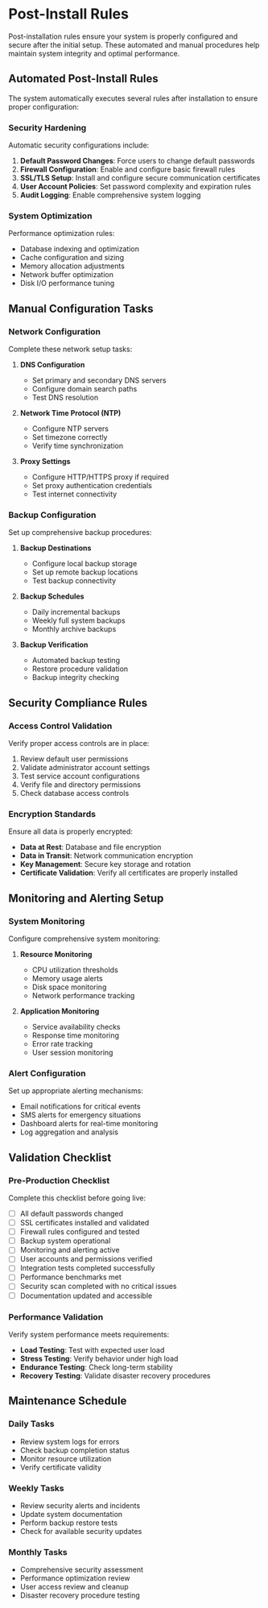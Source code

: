 # Post-Install Rules

Post-installation rules ensure your system is properly configured and secure after the initial setup. These automated and manual procedures help maintain system integrity and optimal performance.

## Automated Post-Install Rules

The system automatically executes several rules after installation to ensure proper configuration:

### Security Hardening

Automatic security configurations include:

1. **Default Password Changes**: Force users to change default passwords
2. **Firewall Configuration**: Enable and configure basic firewall rules
3. **SSL/TLS Setup**: Install and configure secure communication certificates
4. **User Account Policies**: Set password complexity and expiration rules
5. **Audit Logging**: Enable comprehensive system logging

### System Optimization

Performance optimization rules:

- Database indexing and optimization
- Cache configuration and sizing
- Memory allocation adjustments
- Network buffer optimization
- Disk I/O performance tuning

## Manual Configuration Tasks

### Network Configuration

Complete these network setup tasks:

1. **DNS Configuration**
   - Set primary and secondary DNS servers
   - Configure domain search paths
   - Test DNS resolution

2. **Network Time Protocol (NTP)**
   - Configure NTP servers
   - Set timezone correctly
   - Verify time synchronization

3. **Proxy Settings**
   - Configure HTTP/HTTPS proxy if required
   - Set proxy authentication credentials
   - Test internet connectivity

### Backup Configuration

Set up comprehensive backup procedures:

1. **Backup Destinations**
   - Configure local backup storage
   - Set up remote backup locations
   - Test backup connectivity

2. **Backup Schedules**
   - Daily incremental backups
   - Weekly full system backups
   - Monthly archive backups

3. **Backup Verification**
   - Automated backup testing
   - Restore procedure validation
   - Backup integrity checking

## Security Compliance Rules

### Access Control Validation

Verify proper access controls are in place:

1. Review default user permissions
2. Validate administrator account settings
3. Test service account configurations
4. Verify file and directory permissions
5. Check database access controls

### Encryption Standards

Ensure all data is properly encrypted:

- **Data at Rest**: Database and file encryption
- **Data in Transit**: Network communication encryption
- **Key Management**: Secure key storage and rotation
- **Certificate Validation**: Verify all certificates are properly installed

## Monitoring and Alerting Setup

### System Monitoring

Configure comprehensive system monitoring:

1. **Resource Monitoring**
   - CPU utilization thresholds
   - Memory usage alerts
   - Disk space monitoring
   - Network performance tracking

2. **Application Monitoring**
   - Service availability checks
   - Response time monitoring
   - Error rate tracking
   - User session monitoring

### Alert Configuration

Set up appropriate alerting mechanisms:

- Email notifications for critical events
- SMS alerts for emergency situations
- Dashboard alerts for real-time monitoring
- Log aggregation and analysis

## Validation Checklist

### Pre-Production Checklist

Complete this checklist before going live:

- [ ] All default passwords changed
- [ ] SSL certificates installed and validated
- [ ] Firewall rules configured and tested
- [ ] Backup system operational
- [ ] Monitoring and alerting active
- [ ] User accounts and permissions verified
- [ ] Integration tests completed successfully
- [ ] Performance benchmarks met
- [ ] Security scan completed with no critical issues
- [ ] Documentation updated and accessible

### Performance Validation

Verify system performance meets requirements:

- **Load Testing**: Test with expected user load
- **Stress Testing**: Verify behavior under high load
- **Endurance Testing**: Check long-term stability
- **Recovery Testing**: Validate disaster recovery procedures

## Maintenance Schedule

### Daily Tasks

- Review system logs for errors
- Check backup completion status
- Monitor resource utilization
- Verify certificate validity

### Weekly Tasks

- Review security alerts and incidents
- Update system documentation
- Perform backup restore tests
- Check for available security updates

### Monthly Tasks

- Comprehensive security assessment
- Performance optimization review
- User access review and cleanup
- Disaster recovery procedure testing